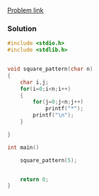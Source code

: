 [Problem link](https://codeforwin.org/c-programming/square-star-pattern-in-c)
### Solution
```C
#include <stdio.h>
#include <stdlib.h>


void square_pattern(char n)
{
    char i,j;
    for(i=0;i<n;i++)
    {
        for(j=0;j<n;j++)
            printf("*");
        printf("\n");
    }

}

int main()

    square_pattern(5);


    return 0;
}



```


